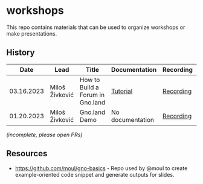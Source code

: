 # workshops

This repo contains materials that can be used to organize workshops or make presentations.

## History

| Date              | Lead           | Title                             | Documentation  | Recording | Level    |
|-------------------|----------------|-----------------------------------|----------------|-----------|----------|
| 03.16.2023 | Miloš Živković | How to Build a Forum in Gno.land  | [Tutorial](https://hackmd.io/iB9CgSeZRwac9fbJTR7r2Q?view)    | [Recording](https://www.youtube.com/watch?v=gmP-mH-64HA) | Beginner |
| 01.20.2023 | Miloš Živković | Gno.land Demo | No documentation | [Recording](https://www.youtube.com/watch?v=-BlnEXCs0eI) | Beginner

_(incomplete, please open PRs)_

## Resources

* https://github.com/moul/gno-basics - Repo used by @moul to create example-oriented code snippet and generate outputs for slides.
